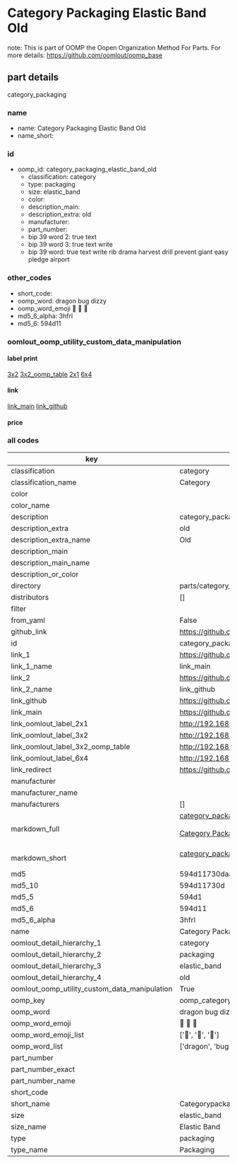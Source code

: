 # Category Packaging Elastic Band Old  

note: This is part of OOMP the Oopen Organization Method For Parts. For more details: https://github.com/oomlout/oomp_base

##  part details
  



category_packaging



### name
* name: Category Packaging Elastic Band Old
* name_short: 
### id
* oomp_id: category_packaging_elastic_band_old
  * classification: category
  * type: packaging
  * size: elastic_band
  * color: 
  * description_main: 
  * description_extra: old
  * manufacturer: 
  * part_number: 
  * bip 39 word 2: true text
  * bip 39 word 3: true text write
  * bip 39 word: true text write rib drama harvest drill prevent giant easy pledge airport

### other_codes
* short_code: 
* oomp_word: dragon bug dizzy
* oomp_word_emoji :dragon: :bug: :dizzy:
* md5_6_alpha: 3hfrl
* md5_6: 594d11






### oomlout_oomp_utility_custom_data_manipulation
#### label print
[3x2](http://192.168.1.245:1112/?label=oomp%203hfrl)
[3x2_oomp_table](http://192.168.1.108:1112/?label=oomp%203hfrl)
[2x1](http://192.168.1.242:1112/?label=oomp%203hfrl)
[6x4](http://192.168.1.55:1112/?label=oomp%203hfrl)    

#### link

[link_main](https://github.com/oomlout/oomlout_oomp_version_1_messy/tree/main/parts/category_packaging_elastic_band_old) [link_github](https://github.com/oomlout/oomlout_oomp_version_1_messy/tree/main/parts/category_packaging_elastic_band_old)                             

#### price







### all codes 
| key | value |  
| --- | --- |  
| classification | category |  
| classification_name | Category |  
| color |  |  
| color_name |  |  
| description | category_packaging |  
| description_extra | old |  
| description_extra_name | Old |  
| description_main |  |  
| description_main_name |  |  
| description_or_color |   |  
| directory | parts/category_packaging_elastic_band_old |  
| distributors | [] |  
| filter |  |  
| from_yaml | False |  
| github_link | https://github.com/oomlout/oomlout_oomp_part_src/tree/main/parts/category_packaging_elastic_band_old |  
| id | category_packaging_elastic_band_old |  
| link_1 | https://github.com/oomlout/oomlout_oomp_version_1_messy/tree/main/parts/category_packaging_elastic_band_old |  
| link_1_name | link_main |  
| link_2 | https://github.com/oomlout/oomlout_oomp_version_1_messy/tree/main/parts/category_packaging_elastic_band_old |  
| link_2_name | link_github |  
| link_github | https://github.com/oomlout/oomlout_oomp_version_1_messy/tree/main/parts/category_packaging_elastic_band_old |  
| link_main | https://github.com/oomlout/oomlout_oomp_version_1_messy/tree/main/parts/category_packaging_elastic_band_old |  
| link_oomlout_label_2x1 | http://192.168.1.242:1112/?label=oomp%203hfrl |  
| link_oomlout_label_3x2 | http://192.168.1.245:1112/?label=oomp%203hfrl |  
| link_oomlout_label_3x2_oomp_table | http://192.168.1.108:1112/?label=oomp%203hfrl |  
| link_oomlout_label_6x4 | http://192.168.1.55:1112/?label=oomp%203hfrl |  
| link_redirect | https://github.com/oomlout/oomlout_oomp_version_1_messy/tree/main/parts/category_packaging_elastic_band_old |  
| manufacturer |  |  
| manufacturer_name |  |  
| manufacturers | [] |  
| markdown_full | [category_packaging_elastic_band_old](none)<br>[](none)<br>[Category Packaging Elastic Band Old](none)<br><br> |  
| markdown_short | [category_packaging_elastic_band_old](none)<br><br> |  
| md5 | 594d11730daa485da5a11b8ffd37ef4a |  
| md5_10 | 594d11730d |  
| md5_5 | 594d1 |  
| md5_6 | 594d11 |  
| md5_6_alpha | 3hfrl |  
| name | Category Packaging Elastic Band Old |  
| oomlout_detail_hierarchy_1 | category |  
| oomlout_detail_hierarchy_2 | packaging |  
| oomlout_detail_hierarchy_3 | elastic_band |  
| oomlout_detail_hierarchy_4 | old |  
| oomlout_oomp_utility_custom_data_manipulation | True |  
| oomp_key | oomp_category_packaging_elastic_band_old |  
| oomp_word | dragon bug dizzy |  
| oomp_word_emoji | :dragon: :bug: :dizzy: |  
| oomp_word_emoji_list | [':dragon:', ':bug:', ':dizzy:'] |  
| oomp_word_list | ['dragon', 'bug', 'dizzy'] |  
| part_number |  |  
| part_number_exact |  |  
| part_number_name |  |  
| short_code |  |  
| short_name | Categorypackaging |  
| size | elastic_band |  
| size_name | Elastic Band |  
| type | packaging |  
| type_name | Packaging |  
